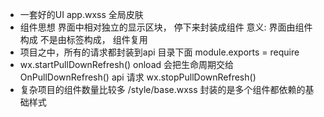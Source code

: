 - 一套好的UI 
  app.wxss  全局皮肤
- 组件思想
    界面中相对独立的显示区块， 停下来封装成组件 
    意义: 界面由组件构成  不是由标签构成，
    组件复用
- 项目之中，所有的请求都封装到api 目录下面
     module.exports = 
     require
- wx.startPullDownRefresh() onload 会把生命周期交给OnPullDownRefresh()
  api 请求
  wx.stopPullDownRefresh()
- 复杂项目的组件数量比较多  /style/base.wxss 封装的是多个组件都依赖的基础样式
